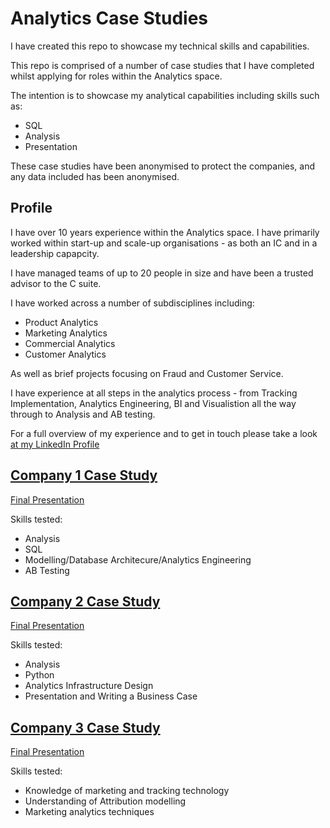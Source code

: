 # Analytics Case Studies

I have created this repo to showcase my technical skills and capabilities. 

This repo is comprised of a number of case studies that I have completed whilst applying for roles within the Analytics space. 

The intention is to showcase my analytical capabilities including skills such as:
- SQL 
- Analysis
- Presentation

These case studies have been anonymised to protect the companies, and any data included has been anonymised. 

## Profile

I have over 10 years experience within the Analytics space. I have primarily worked within start-up and scale-up organisations - as both an IC and in a leadership capapcity. 

I have managed teams of up to 20 people in size and have been a trusted advisor to the C suite. 

I have worked across a number of subdisciplines including:
- Product Analytics
- Marketing Analytics
- Commercial Analytics
- Customer Analytics

As well as brief projects focusing on Fraud and Customer Service. 

I have experience at all steps in the analytics process - from Tracking Implementation, Analytics Engineering, BI and Visualistion all the way through to Analysis and AB testing. 

For a full overview of my experience and to get in touch please take a look [at my LinkedIn Profile](https://www.linkedin.com/in/benwinby/)

## [Company 1 Case Study](/company_1)

[Final Presentation](/company_1/2_output/company_1_case_study.pdf)

Skills tested:
- Analysis
- SQL 
- Modelling/Database Architecure/Analytics Engineering
- AB Testing


## [Company 2 Case Study](/company_2/)

[Final Presentation](/company_2/2_output/company_2_case_study.pdf)

Skills tested:

- Analysis
- Python
- Analytics Infrastructure Design
- Presentation and Writing a Business Case

## [Company 3 Case Study](/company_3/)

[Final Presentation](/company_3/2_output/company_3_case_study.pdf)

Skills tested:

- Knowledge of marketing and tracking technology
- Understanding of Attribution modelling
- Marketing analytics techniques